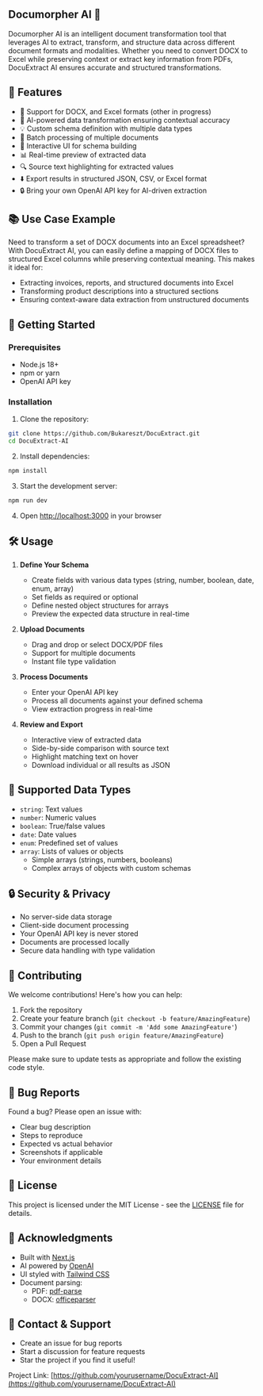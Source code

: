## Documorpher AI 🤖

Documorpher AI is an intelligent document transformation tool that leverages AI to extract, transform, and structure data across different document formats and modalities. Whether you need to convert DOCX to Excel while preserving context or extract key information from PDFs, DocuExtract AI ensures accurate and structured transformations.

## 🌟 Features
- 📄 Support for DOCX, and Excel formats (other in progress)
- 🎯 AI-powered data transformation ensuring contextual accuracy
- 💡 Custom schema definition with multiple data types
- 🔄 Batch processing of multiple documents
- 🎨 Interactive UI for schema building
- 📊 Real-time preview of extracted data
- 🔍 Source text highlighting for extracted values
- ⬇️ Export results in structured JSON, CSV, or Excel format
- 🔒 Bring your own OpenAI API key for AI-driven extraction

## 📚 Use Case Example

Need to transform a set of DOCX documents into an Excel spreadsheet? With DocuExtract AI, you can easily define a  mapping  of DOCX files to structured Excel columns while preserving contextual meaning. This makes it ideal for:

- Extracting invoices, reports, and structured documents into Excel
- Transforming product descriptions into a structured sections
- Ensuring context-aware data extraction from unstructured documents

## 🚀 Getting Started

### Prerequisites

- Node.js 18+ 
- npm or yarn
- OpenAI API key

### Installation

1. Clone the repository:

```bash
git clone https://github.com/Bukareszt/DocuExtract.git
cd DocuExtract-AI
```

2. Install dependencies:

```bash
npm install
```

3. Start the development server:

```bash
npm run dev
```

4. Open [http://localhost:3000](http://localhost:3000) in your browser

## 🛠️ Usage

1. **Define Your Schema**
   - Create fields with various data types (string, number, boolean, date, enum, array)
   - Set fields as required or optional
   - Define nested object structures for arrays
   - Preview the expected data structure in real-time

2. **Upload Documents**
   - Drag and drop or select DOCX/PDF files
   - Support for multiple documents
   - Instant file type validation

3. **Process Documents**
   - Enter your OpenAI API key
   - Process all documents against your defined schema
   - View extraction progress in real-time

4. **Review and Export**
   - Interactive view of extracted data
   - Side-by-side comparison with source text
   - Highlight matching text on hover
   - Download individual or all results as JSON

## 📝 Supported Data Types

- `string`: Text values
- `number`: Numeric values
- `boolean`: True/false values
- `date`: Date values
- `enum`: Predefined set of values
- `array`: Lists of values or objects
  - Simple arrays (strings, numbers, booleans)
  - Complex arrays of objects with custom schemas

## 🔒 Security & Privacy

- No server-side data storage
- Client-side document processing
- Your OpenAI API key is never stored
- Documents are processed locally
- Secure data handling with type validation

## 🤝 Contributing

We welcome contributions! Here's how you can help:

1. Fork the repository
2. Create your feature branch (`git checkout -b feature/AmazingFeature`)
3. Commit your changes (`git commit -m 'Add some AmazingFeature'`)
4. Push to the branch (`git push origin feature/AmazingFeature`)
5. Open a Pull Request

Please make sure to update tests as appropriate and follow the existing code style.

## 🐛 Bug Reports

Found a bug? Please open an issue with:

- Clear bug description
- Steps to reproduce
- Expected vs actual behavior
- Screenshots if applicable
- Your environment details

## 📄 License

This project is licensed under the MIT License - see the [LICENSE](LICENSE) file for details.

## 🙏 Acknowledgments

- Built with [Next.js](https://nextjs.org/)
- AI powered by [OpenAI](https://openai.com/)
- UI styled with [Tailwind CSS](https://tailwindcss.com/)
- Document parsing:
  - PDF: [pdf-parse](https://www.npmjs.com/package/pdf-parse)
  - DOCX: [officeparser](https://www.npmjs.com/package/officeparser)

## 📧 Contact & Support

- Create an issue for bug reports
- Start a discussion for feature requests
- Star the project if you find it useful!

Project Link: [https://github.com/yourusername/DocuExtract-AI](https://github.com/yourusername/DocuExtract-AI)
